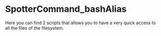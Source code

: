 # SpotterCommand_bashAlias
Here you can find 2 scripts that allows you to have a very quick access to all the files of the filesystem.
